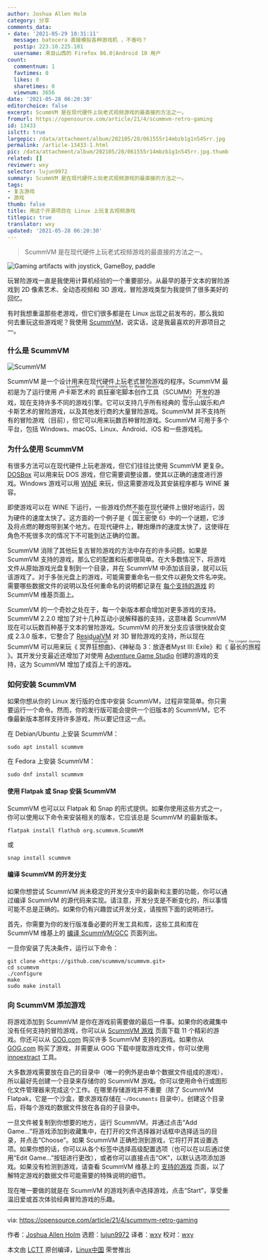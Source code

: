 ```yaml
---
author: Joshua Allen Holm
category: 分享
comments_data:
- date: '2021-05-29 10:31:11'
  message: batocera 直接模拟各种游戏机 ，不香吗？
  postip: 223.10.225.101
  username: 来自山西的 Firefox 86.0|Android 10 用户
count:
  commentnum: 1
  favtimes: 0
  likes: 0
  sharetimes: 0
  viewnum: 3656
date: '2021-05-28 06:20:30'
editorchoice: false
excerpt: ScummVM 是在现代硬件上玩老式视频游戏的最直接的方法之一。
fromurl: https://opensource.com/article/21/4/scummvm-retro-gaming
id: 13433
islctt: true
largepic: /data/attachment/album/202105/28/061555r14mbzb1g1n545rr.jpg
permalink: /article-13433-1.html
pic: /data/attachment/album/202105/28/061555r14mbzb1g1n545rr.jpg.thumb.jpg
related: []
reviewer: wxy
selector: lujun9972
summary: ScummVM 是在现代硬件上玩老式视频游戏的最直接的方法之一。
tags:
- 复古游戏
- 游戏
thumb: false
title: 用这个开源项目在 Linux 上玩复古视频游戏
titlepic: true
translator: wxy
updated: '2021-05-28 06:20:30'
---
```



> 
> ScummVM 是在现代硬件上玩老式视频游戏的最直接的方法之一。
> 
> 
> 


![](/data/attachment/album/202105/28/061555r14mbzb1g1n545rr.jpg "Gaming artifacts with joystick, GameBoy, paddle")


玩冒险游戏一直是我使用计算机经验的一个重要部分。从最早的基于文本的冒险游戏到 2D 像素艺术、全动态视频和 3D 游戏，冒险游戏类型为我提供了很多美好的回忆。


有时我想重温那些老游戏，但它们很多都是在 Linux 出现之前发布的，那么我如何去重玩这些游戏呢？我使用 [ScummVM](https://www.scummvm.org/)，说实话，这是我最喜欢的开源项目之一。


### 什么是 ScummVM


![ScummVM](/data/attachment/album/202105/28/062031ub4ahsahi7jbasat.png "ScummVM")


ScummVM 是一个设计用来在现代硬件上玩老式冒险游戏的程序。ScummVM 最初是为了运行使用<ruby> 卢卡斯艺术 <rt>  LucasArt </rt></ruby>的<ruby> 疯狂豪宅脚本创作工具 <rt>  Script Creation Utility for Maniac Mansion </rt></ruby>（SCUMM）开发的游戏，现在支持许多不同的游戏引擎。它可以支持几乎所有经典的<ruby> 雪乐山娱乐 <rt>  Sierra On-Line </rt></ruby>和卢卡斯艺术的冒险游戏，以及其他发行商的大量冒险游戏。ScummVM 并不支持所有的冒险游戏（目前），但它可以用来玩数百种冒险游戏。ScummVM 可用于多个平台，包括 Windows、macOS、Linux、Android、iOS 和一些游戏机。


### 为什么使用 ScummVM


有很多方法可以在现代硬件上玩老游戏，但它们往往比使用 ScummVM 更复杂。[DOSBox](https://www.dosbox.com/) 可以用来玩 DOS 游戏，但它需要调整设置，使其以正确的速度进行游戏。Windows 游戏可以用 [WINE](https://www.winehq.org/) 来玩，但这需要游戏及其安装程序都与 WINE 兼容。


即使游戏可以在 WINE 下运行，一些游戏仍然不能在现代硬件上很好地运行，因为硬件的速度太快了。这方面的一个例子是《<ruby> 国王密使 6 <rt>  King's Quest VI </rt></ruby>》中的一个谜题，它涉及将点燃的鞭炮带到某个地方。在现代硬件上，鞭炮爆炸的速度太快了，这使得在角色不死很多次的情况下不可能到达正确的位置。


ScummVM 消除了其他玩复古冒险游戏的方法中存在的许多问题。如果是 ScummVM 支持的游戏，那么它的配置和玩都很简单。在大多数情况下，将游戏文件从原始游戏光盘复制到一个目录，并在 ScummVM 中添加该目录，就可以玩该游戏了。对于多张光盘上的游戏，可能需要重命名一些文件以避免文件名冲突。需要哪些数据文件的说明以及任何重命名的说明都记录在 [每个支持的游戏](https://wiki.scummvm.org/index.php?title=Category:Supported_Games) 的 ScummVM 维基页面上。


ScummVM 的一个奇妙之处在于，每一个新版本都会增加对更多游戏的支持。ScummVM 2.2.0 增加了对十几种互动小说解释器的支持，这意味着 ScummVM 现在可以玩数百种基于文本的冒险游戏。ScummVM 的开发分支应该很快就会变成 2.3.0 版本，它整合了 [ResidualVM](https://www.residualvm.org/) 对 3D 冒险游戏的支持，所以现在 ScummVM 可以用来玩《<ruby> 冥界狂想曲 <rt>  Grim Fandango </rt></ruby>》、《神秘岛 3：放逐者Myst III: Exile》和《<ruby> 最长的旅程 <rt>  The Longest Journey </rt></ruby>》。其开发分支最近还增加了对使用 [Adventure Game Studio](https://www.adventuregamestudio.co.uk/) 创建的游戏的支持，这为 ScummVM 增加了成百上千的游戏。


### 如何安装 ScummVM


如果你想从你的 Linux 发行版的仓库中安装 ScummVM，过程非常简单。你只需要运行一个命令。然而，你的发行版可能会提供一个旧版本的 ScummVM，它不像最新版本那样支持许多游戏，所以要记住这一点。


在 Debian/Ubuntu 上安装 ScummVM：



```
sudo apt install scummvm

```

在 Fedora 上安装 ScummVM：



```
sudo dnf install scummvm

```

#### 使用 Flatpak 或 Snap 安装 ScummVM


ScummVM 也可以以 Flatpak 和 Snap 的形式提供。如果你使用这些方式之一，你可以使用以下命令来安装相关的版本，它应该总是 ScummVM 的最新版本。



```
flatpak install flathub org.scummvm.ScummVM

```

或



```
snap install scummvm

```

#### 编译 ScummVM 的开发分支


如果你想尝试 ScummVM 尚未稳定的开发分支中的最新和主要的功能，你可以通过编译 ScummVM 的源代码来实现。请注意，开发分支是不断变化的，所以事情可能不总是正确的。如果你仍有兴趣尝试开发分支，请按照下面的说明进行。


首先，你需要为你的发行版准备必要的开发工具和库，这些工具和库在 ScummVM 维基上的 [编译 ScummVM/GCC](https://wiki.scummvm.org/index.php/Compiling_ScummVM/GCC) 页面列出。


一旦你安装了先决条件，运行以下命令：



```
git clone <https://github.com/scummvm/scummvm.git>
cd scummvm
./configure
make
sudo make install

```

### 向 ScummVM 添加游戏


将游戏添加到 ScummVM 是你在游戏前需要做的最后一件事。如果你的收藏集中没有任何支持的冒险游戏，你可以从 [ScummVM 游戏](https://www.scummvm.org/games/) 页面下载 11 个精彩的游戏。你还可以从 [GOG.com](https://www.gog.com/) 购买许多 ScummVM 支持的游戏。如果你从 [GOG.com](http://GOG.com) 购买了游戏，并需要从 GOG 下载中提取游戏文件，你可以使用 [innoextract](https://constexpr.org/innoextract/) 工具。


大多数游戏需要放在自己的目录中（唯一的例外是由单个数据文件组成的游戏），所以最好先创建一个目录来存储你的 ScummVM 游戏。你可以使用命令行或图形化文件管理器来完成这个工作。在哪里存储游戏并不重要（除了 ScummVM Flatpak，它是一个沙盒，要求游戏存储在 `~/Documents` 目录中）。创建这个目录后，将每个游戏的数据文件放在各自的子目录中。


一旦文件被复制到你想要的地方，运行 ScummVM，并通过点击“Add Game…”将游戏添加到收藏集中，在打开的文件选择器对话框中选择适当的目录，并点击“Choose”。如果 ScummVM 正确检测到游戏，它将打开其设置选项。如果你想的话，你可以从各个标签中选择高级配置选项（也可以在以后通过使用“Edit Game…”按钮进行更改），或者你可以直接点击“OK”，以默认选项添加游戏。如果没有检测到游戏，请查看 ScummVM 维基上的 [支持的游戏](https://wiki.scummvm.org/index.php/Category:Supported_Games) 页面，以了解特定游戏的数据文件可能需要的特殊说明的细节。


现在唯一要做的就是在 ScummVM 的游戏列表中选择游戏，点击“Start”，享受重温旧爱或首次体验经典冒险游戏的乐趣。




---


via: <https://opensource.com/article/21/4/scummvm-retro-gaming>


作者：[Joshua Allen Holm](https://opensource.com/users/holmja) 选题：[lujun9972](https://github.com/lujun9972) 译者：[wxy](https://github.com/wxy) 校对：[wxy](https://github.com/wxy)


本文由 [LCTT](https://github.com/LCTT/TranslateProject) 原创编译，[Linux中国](https://linux.cn/) 荣誉推出